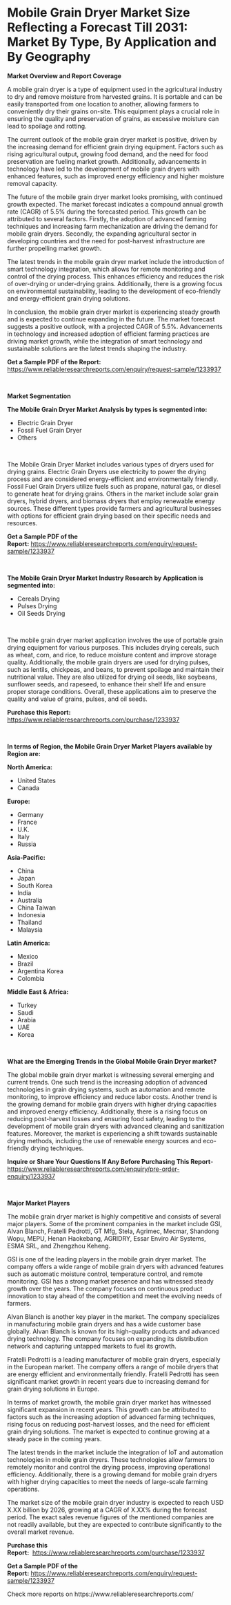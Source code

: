 <p><h1>Mobile Grain Dryer Market Size Reflecting a Forecast Till 2031: Market By Type, By Application and By Geography</h1></p><p><strong>Market Overview and Report Coverage</strong></p>
<p><p>A mobile grain dryer is a type of equipment used in the agricultural industry to dry and remove moisture from harvested grains. It is portable and can be easily transported from one location to another, allowing farmers to conveniently dry their grains on-site. This equipment plays a crucial role in ensuring the quality and preservation of grains, as excessive moisture can lead to spoilage and rotting.</p><p>The current outlook of the mobile grain dryer market is positive, driven by the increasing demand for efficient grain drying equipment. Factors such as rising agricultural output, growing food demand, and the need for food preservation are fueling market growth. Additionally, advancements in technology have led to the development of mobile grain dryers with enhanced features, such as improved energy efficiency and higher moisture removal capacity.</p><p>The future of the mobile grain dryer market looks promising, with continued growth expected. The market forecast indicates a compound annual growth rate (CAGR) of 5.5% during the forecasted period. This growth can be attributed to several factors. Firstly, the adoption of advanced farming techniques and increasing farm mechanization are driving the demand for mobile grain dryers. Secondly, the expanding agricultural sector in developing countries and the need for post-harvest infrastructure are further propelling market growth.</p><p>The latest trends in the mobile grain dryer market include the introduction of smart technology integration, which allows for remote monitoring and control of the drying process. This enhances efficiency and reduces the risk of over-drying or under-drying grains. Additionally, there is a growing focus on environmental sustainability, leading to the development of eco-friendly and energy-efficient grain drying solutions.</p><p>In conclusion, the mobile grain dryer market is experiencing steady growth and is expected to continue expanding in the future. The market forecast suggests a positive outlook, with a projected CAGR of 5.5%. Advancements in technology and increased adoption of efficient farming practices are driving market growth, while the integration of smart technology and sustainable solutions are the latest trends shaping the industry.</p></p>
<p><strong>Get a Sample PDF of the Report:</strong> <a href="https://www.reliableresearchreports.com/enquiry/request-sample/1233937">https://www.reliableresearchreports.com/enquiry/request-sample/1233937</a></p>
<p>&nbsp;</p>
<p><strong>Market Segmentation</strong></p>
<p><strong>The Mobile Grain Dryer Market Analysis by types is segmented into:</strong></p>
<p><ul><li>Electric Grain Dryer</li><li>Fossil Fuel Grain Dryer</li><li>Others</li></ul></p>
<p>&nbsp;</p>
<p><p>The Mobile Grain Dryer Market includes various types of dryers used for drying grains. Electric Grain Dryers use electricity to power the drying process and are considered energy-efficient and environmentally friendly. Fossil Fuel Grain Dryers utilize fuels such as propane, natural gas, or diesel to generate heat for drying grains. Others in the market include solar grain dryers, hybrid dryers, and biomass dryers that employ renewable energy sources. These different types provide farmers and agricultural businesses with options for efficient grain drying based on their specific needs and resources.</p></p>
<p><strong>Get a Sample PDF of the Report:</strong>&nbsp;<a href="https://www.reliableresearchreports.com/enquiry/request-sample/1233937">https://www.reliableresearchreports.com/enquiry/request-sample/1233937</a></p>
<p>&nbsp;</p>
<p><strong>The Mobile Grain Dryer Market Industry Research by Application is segmented into:</strong></p>
<p><ul><li>Cereals Drying</li><li>Pulses Drying</li><li>Oil Seeds Drying</li></ul></p>
<p>&nbsp;</p>
<p><p>The mobile grain dryer market application involves the use of portable grain drying equipment for various purposes. This includes drying cereals, such as wheat, corn, and rice, to reduce moisture content and improve storage quality. Additionally, the mobile grain dryers are used for drying pulses, such as lentils, chickpeas, and beans, to prevent spoilage and maintain their nutritional value. They are also utilized for drying oil seeds, like soybeans, sunflower seeds, and rapeseed, to enhance their shelf life and ensure proper storage conditions. Overall, these applications aim to preserve the quality and value of grains, pulses, and oil seeds.</p></p>
<p><strong>Purchase this Report:</strong>&nbsp; <a href="https://www.reliableresearchreports.com/purchase/1233937">https://www.reliableresearchreports.com/purchase/1233937</a></p>
<p>&nbsp;</p>
<p><strong>In terms of Region, the Mobile Grain Dryer Market Players available by Region are:</strong></p>
<p>
    <p> <strong> North America: </strong>
        <ul>
            <li>United States</li>
            <li>Canada</li>
        </ul>
        </p> 
    <p> <strong> Europe: </strong>
        <ul>
            <li>Germany</li>
            <li>France</li>
            <li>U.K.</li>
            <li>Italy</li>
            <li>Russia</li>
        </ul>
        </p> 
    <p> <strong> Asia-Pacific: </strong>
        <ul>
            <li>China</li>
            <li>Japan</li>
            <li>South Korea</li>
            <li>India</li>
            <li>Australia</li>
            <li>China Taiwan</li>
            <li>Indonesia</li>
            <li>Thailand</li>
            <li>Malaysia</li>
        </ul>
        </p> 
    <p> <strong> Latin America: </strong>
        <ul>
            <li>Mexico</li>
            <li>Brazil</li>
            <li>Argentina Korea</li>
            <li>Colombia</li>
        </ul>
        </p> 
    <p> <strong> Middle East & Africa: </strong>
        <ul>
            <li>Turkey</li>
            <li>Saudi</li>
            <li>Arabia</li>
            <li>UAE</li>
            <li>Korea</li>
        </ul>
    </p>
    </p>
<p>&nbsp;</p>
<p><strong>What are the Emerging Trends in the Global Mobile Grain Dryer market?</strong></p>
<p><p>The global mobile grain dryer market is witnessing several emerging and current trends. One such trend is the increasing adoption of advanced technologies in grain drying systems, such as automation and remote monitoring, to improve efficiency and reduce labor costs. Another trend is the growing demand for mobile grain dryers with higher drying capacities and improved energy efficiency. Additionally, there is a rising focus on reducing post-harvest losses and ensuring food safety, leading to the development of mobile grain dryers with advanced cleaning and sanitization features. Moreover, the market is experiencing a shift towards sustainable drying methods, including the use of renewable energy sources and eco-friendly drying techniques.</p></p>
<p><strong>Inquire or Share Your Questions If Any Before Purchasing This Report</strong>- <a href="https://www.reliableresearchreports.com/enquiry/pre-order-enquiry/1233937">https://www.reliableresearchreports.com/enquiry/pre-order-enquiry/1233937</a></p>
<p>&nbsp;</p>
<p><strong>Major Market Players</strong></p>
<p><p>The mobile grain dryer market is highly competitive and consists of several major players. Some of the prominent companies in the market include GSI, Alvan Blanch, Fratelli Pedrotti, GT Mfg, Stela, Agrimec, Mecmar, Shandong Wopu, MEPU, Henan Haokebang, AGRIDRY, Essar Enviro Air Systems, ESMA SRL, and Zhengzhou Keheng. </p><p>GSI is one of the leading players in the mobile grain dryer market. The company offers a wide range of mobile grain dryers with advanced features such as automatic moisture control, temperature control, and remote monitoring. GSI has a strong market presence and has witnessed steady growth over the years. The company focuses on continuous product innovation to stay ahead of the competition and meet the evolving needs of farmers.</p><p>Alvan Blanch is another key player in the market. The company specializes in manufacturing mobile grain dryers and has a wide customer base globally. Alvan Blanch is known for its high-quality products and advanced drying technology. The company focuses on expanding its distribution network and capturing untapped markets to fuel its growth.</p><p>Fratelli Pedrotti is a leading manufacturer of mobile grain dryers, especially in the European market. The company offers a range of mobile dryers that are energy efficient and environmentally friendly. Fratelli Pedrotti has seen significant market growth in recent years due to increasing demand for grain drying solutions in Europe.</p><p>In terms of market growth, the mobile grain dryer market has witnessed significant expansion in recent years. This growth can be attributed to factors such as the increasing adoption of advanced farming techniques, rising focus on reducing post-harvest losses, and the need for efficient grain drying solutions. The market is expected to continue growing at a steady pace in the coming years.</p><p>The latest trends in the market include the integration of IoT and automation technologies in mobile grain dryers. These technologies allow farmers to remotely monitor and control the drying process, improving operational efficiency. Additionally, there is a growing demand for mobile grain dryers with higher drying capacities to meet the needs of large-scale farming operations.</p><p>The market size of the mobile grain dryer industry is expected to reach USD X.XX billion by 2026, growing at a CAGR of X.XX% during the forecast period. The exact sales revenue figures of the mentioned companies are not readily available, but they are expected to contribute significantly to the overall market revenue.</p></p>
<p><strong>Purchase this Report:</strong>&nbsp;&nbsp;<a href="https://www.reliableresearchreports.com/purchase/1233937">https://www.reliableresearchreports.com/purchase/1233937</a></p>
<p></p>
<p><strong>Get a Sample PDF of the Report:</strong>&nbsp;<a href="https://www.reliableresearchreports.com/enquiry/request-sample/1233937">https://www.reliableresearchreports.com/enquiry/request-sample/1233937</a></p>
<p>Check more reports on https://www.reliableresearchreports.com/</p>